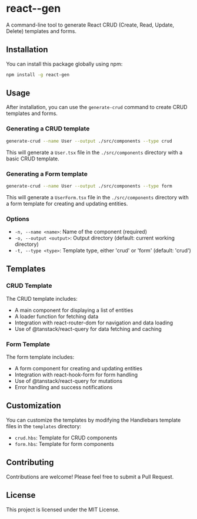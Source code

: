 # react--gen

A command-line tool to generate React CRUD (Create, Read, Update, Delete) templates and forms.

## Installation

You can install this package globally using npm:

```bash
npm install -g react-gen
```

## Usage

After installation, you can use the `generate-crud` command to create CRUD templates and forms.

### Generating a CRUD template

```bash
generate-crud --name User --output ./src/components --type crud
```

This will generate a `User.tsx` file in the `./src/components` directory with a basic CRUD template.

### Generating a Form template

```bash
generate-crud --name User --output ./src/components --type form
```

This will generate a `UserForm.tsx` file in the `./src/components` directory with a form template for creating and updating entities.

### Options

- `-n, --name <name>`: Name of the component (required)
- `-o, --output <output>`: Output directory (default: current working directory)
- `-t, --type <type>`: Template type, either 'crud' or 'form' (default: 'crud')

## Templates

### CRUD Template

The CRUD template includes:

- A main component for displaying a list of entities
- A loader function for fetching data
- Integration with react-router-dom for navigation and data loading
- Use of @tanstack/react-query for data fetching and caching

### Form Template

The form template includes:

- A form component for creating and updating entities
- Integration with react-hook-form for form handling
- Use of @tanstack/react-query for mutations
- Error handling and success notifications

## Customization

You can customize the templates by modifying the Handlebars template files in the `templates` directory:

- `crud.hbs`: Template for CRUD components
- `form.hbs`: Template for form components

## Contributing

Contributions are welcome! Please feel free to submit a Pull Request.

## License

This project is licensed under the MIT License.
